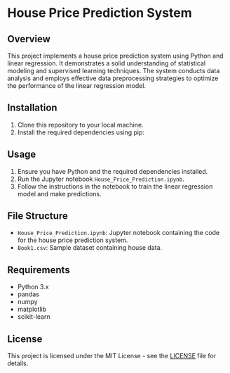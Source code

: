# House Price Prediction System

## Overview
This project implements a house price prediction system using Python and linear regression. It demonstrates a solid understanding of statistical modeling and supervised learning techniques. The system conducts data analysis and employs effective data preprocessing strategies to optimize the performance of the linear regression model.

## Installation
1. Clone this repository to your local machine.
2. Install the required dependencies using pip:

## Usage
1. Ensure you have Python and the required dependencies installed.
2. Run the Jupyter notebook `House_Price_Prediction.ipynb`.
3. Follow the instructions in the notebook to train the linear regression model and make predictions.

## File Structure
- `House_Price_Prediction.ipynb`: Jupyter notebook containing the code for the house price prediction system.
- `Book1.csv`: Sample dataset containing house data.

## Requirements
- Python 3.x
- pandas
- numpy
- matplotlib
- scikit-learn

## License
This project is licensed under the MIT License - see the [LICENSE](LICENSE) file for details.
